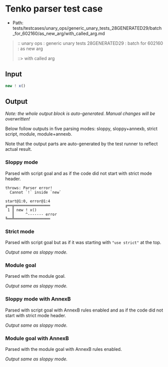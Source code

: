 # Tenko parser test case

- Path: tests/testcases/unary_ops/generic_unary_tests_28GENERATED29/batch_for_602160/as_new_arg/with_called_arg.md

> :: unary ops : generic unary tests 28GENERATED29 : batch for 602160 : as new arg
>
> ::> with called arg

## Input

`````js
new ! x()
`````

## Output

_Note: the whole output block is auto-generated. Manual changes will be overwritten!_

Below follow outputs in five parsing modes: sloppy, sloppy+annexb, strict script, module, module+annexb.

Note that the output parts are auto-generated by the test runner to reflect actual result.

### Sloppy mode

Parsed with script goal and as if the code did not start with strict mode header.

`````
throws: Parser error!
  Cannot `!` inside `new`

start@1:0, error@1:4
╔══╦════════════════
 1 ║ new ! x()
   ║     ^------- error
╚══╩════════════════

`````

### Strict mode

Parsed with script goal but as if it was starting with `"use strict"` at the top.

_Output same as sloppy mode._

### Module goal

Parsed with the module goal.

_Output same as sloppy mode._

### Sloppy mode with AnnexB

Parsed with script goal with AnnexB rules enabled and as if the code did not start with strict mode header.

_Output same as sloppy mode._

### Module goal with AnnexB

Parsed with the module goal with AnnexB rules enabled.

_Output same as sloppy mode._
